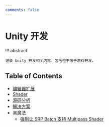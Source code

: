 ```yaml
---
comments: false
---
```


# Unity 开发

!!! abstract

    记录 Unity 开发相关内容，包括但不限于游戏开发。

## Table of Contents

- [编辑器扩展](editor-ext)
- [Shader](shader)
- [源码分析](src-analysis)
- [解决方案](troubleshooting)
- 黑魔法
    - [强制让 SRP Batch 支持 Multipass Shader](trick/srp-batch-multipass-shader)